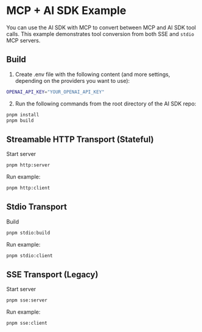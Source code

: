 # MCP + AI SDK Example

You can use the AI SDK with MCP to convert between MCP and AI SDK tool calls.
This example demonstrates tool conversion from both SSE and `stdio` MCP servers.

## Build

1. Create .env file with the following content (and more settings, depending on the providers you want to use):

```sh
OPENAI_API_KEY="YOUR_OPENAI_API_KEY"
```

2. Run the following commands from the root directory of the AI SDK repo:

```sh
pnpm install
pnpm build
```

## Streamable HTTP Transport (Stateful)

Start server

```sh
pnpm http:server
```

Run example:

```sh
pnpm http:client
```

## Stdio Transport

Build

```sh
pnpm stdio:build
```

Run example:

```sh
pnpm stdio:client
```

## SSE Transport (Legacy)

Start server

```sh
pnpm sse:server
```

Run example:

```sh
pnpm sse:client
```
